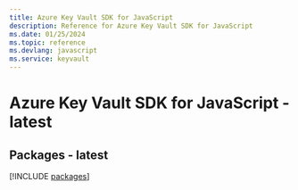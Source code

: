 ```yaml
---
title: Azure Key Vault SDK for JavaScript
description: Reference for Azure Key Vault SDK for JavaScript
ms.date: 01/25/2024
ms.topic: reference
ms.devlang: javascript
ms.service: keyvault
---
```

# Azure Key Vault SDK for JavaScript - latest
## Packages - latest
[!INCLUDE [packages](key-vault-index.md)]